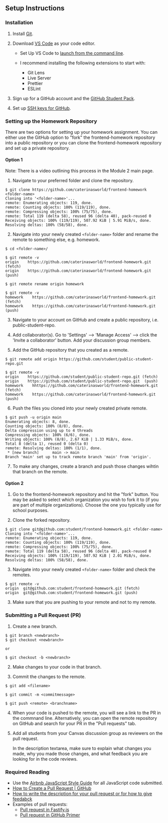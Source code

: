 ## Setup Instructions

### Installation

1. Install [Git](https://git-scm.com/book/en/v2/Getting-Started-Installing-Git).

2. Download [VS Code](https://code.visualstudio.com/) as your code editor.

   - Set Up VS Code to [launch from the command line](https://code.visualstudio.com/docs/editor/command-line#_launching-from-command-line).

   - I recommend installing the following extensions to start with:
     - Git Lens
     - Live Server
     - Prettier
     - ESLint

3. Sign up for a GitHub account and the [GitHub Student Pack](https://education.github.com/pack).

4. Set up [SSH keys for GitHub](https://docs.github.com/en/free-pro-team@latest/github/authenticating-to-github/connecting-to-github-with-ssh).

### Setting up the Homework Repository

There are two options for setting up your homework assignment. You can either use the GitHub option to "fork" the frontend-homework repository into a public repository or you can clone the frontend-homework repository and set up a private repository.

#### Option 1

Note: There is a video outlining this process in the Module 2 main page.

1. Navigate to your preferred folder and clone the repository.

```console
$ git clone https://github.com/caterinasworld/frontend-homework <folder-name>
Cloning into '<folder-name>'...
remote: Enumerating objects: 119, done.
remote: Counting objects: 100% (119/119), done.
remote: Compressing objects: 100% (75/75), done.
remote: Total 119 (delta 58), reused 96 (delta 40), pack-reused 0
Receiving objects: 100% (119/119), 507.92 KiB | 5.91 MiB/s, done.
Resolving deltas: 100% (58/58), done.
```

2. Navigate into your newly created `<folder-name>` folder and rename the remote to something else, e.g. homework.

```console
$ cd <folder-name>/

$ git remote -v
origin	  https://github.com/caterinasworld/frontend-homework.git (fetch)
origin	  https://github.com/caterinasworld/frontend-homework.git (push)

$ git remote rename origin homework

$ git remote -v
homework	https://github.com/caterinasworld/frontend-homework.git (fetch)
homework	https://github.com/caterinasworld/frontend-homework.git (push)
```

3. Navigate to your account on GitHub and create a public repository, i.e. public-student-repo.

4. Add collaborator(s). Go to 'Settings' --> 'Manage Access' --> click the 'Invite a collaborator' button. Add your discussion group members.

5. Add the GitHub repository that you created as a remote.

```console
$ git remote add origin https://github.com/student/public-student-repo.git

$ git remote -v
origin	  https://github.com/student/public-student-repo.git (fetch)
origin	  https://github.com/student/public-student-repo.git  (push)
homework	hhttps://github.com/caterinasworld/frontend-homework.git (fetch)
homework	https://github.com/caterinasworld/frontend-homework.git (push)
```

6. Push the files you cloned into your newly created private remote.

```console
$ git push -u origin main
Enumerating objects: 8, done.
Counting objects: 100% (8/8), done.
Delta compression using up to 4 threads
Compressing objects: 100% (6/6), done.
Writing objects: 100% (8/8), 2.67 KiB | 1.33 MiB/s, done.
Total 8 (delta 1), reused 0 (delta 0)
remote: Resolving deltas: 100% (1/1), done.
 * [new branch]      main -> main
Branch 'main' set up to track remote branch 'main' from 'origin'.
```

7. To make any changes, create a branch and push those changes wihtin that branch on the remote.

#### Option 2

1. Go to the frontend-homework repository and hit the "fork" button. You may be asked to select which organization you wish to fork it to (if you are part of multiple organizations). Choose the one you typically use for school purposes.

2. Clone the forked repository.

```console
$ git clone git@github.com:student/frontend-homework.git <folder-name>
Cloning into '<folder-name>'...
remote: Enumerating objects: 119, done.
remote: Counting objects: 100% (119/119), done.
remote: Compressing objects: 100% (75/75), done.
remote: Total 119 (delta 58), reused 96 (delta 40), pack-reused 0
Receiving objects: 100% (119/119), 507.92 KiB | 2.01 MiB/s, done.
Resolving deltas: 100% (58/58), done.
```

3. Navigate into your newly created `<folder-name>` folder and check the remotes.

```console
$ git remote -v
origin	git@github.com:student/frontend-homework.git (fetch)
origin	git@github.com:student/frontend-homework.git (push)
```

3. Make sure that you are pushing to your remote and not to my remote.

### Submitting a Pull Request (PR)

1. Create a new branch.

```console
$ git branch <newbranch>
$ git checkout <newbranch>

or

$ git checkout -b <newbranch>
```

2. Make changes to your code in that branch.

3. Commit the changes to the remote.

```console
$ git add <filename>

$ git commit -m <commitmessage>

$ git push <remote> <branchname>
```

4. When your code is pushed to the remote, you will see a link to the PR in the commnand line. Alternatively, you can open the remote repository on GitHub and search for your PR in the "Pull requests" tab.

5. Add all students from your Canvas discussion group as reviewers on the pull request.

   In the description textarea, make sure to explain what changes you made, why you made those changes, and what feedback you are looking for in the code reviews.

### Required Reading

- Use the [Airbnb JavaScript Style Guide](https://github.com/airbnb/javascript) for all JavaScript code submitted.
- [How to Create a Pull Request | GitHub](https://docs.github.com/en/pull-requests/collaborating-with-pull-requests/proposing-changes-to-your-work-with-pull-requests/creating-a-pull-request)
- [How to write the description for your pull request or for how to give feedabck](https://github.blog/2015-01-21-how-to-write-the-perfect-pull-request/)
- Examples of pull requests:
  - [Pull request in Fastify.js](https://github.com/fastify/fastify/pull/4264)
  - [Pull request in GitHub Primer](https://github.com/primer/react/pull/2337)
